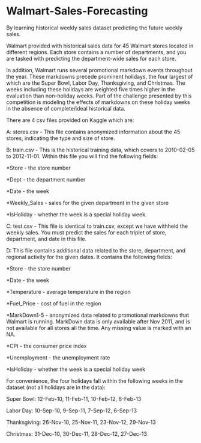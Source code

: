 # Walmart-Sales-Forecasting
By learning historical weekly sales dataset predicting the future weekly sales.

Walmart provided with historical sales data for 45 Walmart stores located in different regions. Each store contains a number of departments, and you are tasked with predicting the department-wide sales for each store.

In addition, Walmart runs several promotional markdown events throughout the year. These markdowns precede prominent holidays, the four largest of which are the Super Bowl, Labor Day, Thanksgiving, and Christmas. The weeks including these holidays are weighted five times higher in the evaluation than non-holiday weeks. Part of the challenge presented by this competition is modeling the effects of markdowns on these holiday weeks in the absence of complete/ideal historical data.

There are 4 csv files provided on Kaggle which are:

A: stores.csv - This file contains anonymized information about the 45 stores, indicating the type and size of store.

B: train.csv - This is the historical training data, which covers to 2010-02-05 to 2012-11-01. Within this file you will find the following fields:

  *Store - the store number
  
  *Dept - the department number
  
  *Date - the week
  
  *Weekly_Sales -  sales for the given department in the given store
  
  *IsHoliday - whether the week is a special holiday week.
  
C: test.csv - This file is identical to train.csv, except we have withheld the weekly sales. You must predict the sales for each triplet of store, department, and date in this file.

D: This file contains additional data related to the store, department, and regional activity for the given dates. It contains the following fields:

  *Store - the store number
  
  *Date - the week
  
  *Temperature - average temperature in the region
  
  *Fuel_Price - cost of fuel in the region
  
  *MarkDown1-5 - anonymized data related to promotional markdowns that Walmart is running. MarkDown data is only available after Nov 2011, and is not available for all   stores all the time. Any missing value is marked with an NA.
  
  *CPI - the consumer price index
  
  *Unemployment - the unemployment rate
  
  *IsHoliday - whether the week is a special holiday week
  

For convenience, the four holidays fall within the following weeks in the dataset (not all holidays are in the data):

Super Bowl: 12-Feb-10, 11-Feb-11, 10-Feb-12, 8-Feb-13

Labor Day: 10-Sep-10, 9-Sep-11, 7-Sep-12, 6-Sep-13

Thanksgiving: 26-Nov-10, 25-Nov-11, 23-Nov-12, 29-Nov-13

Christmas: 31-Dec-10, 30-Dec-11, 28-Dec-12, 27-Dec-13
